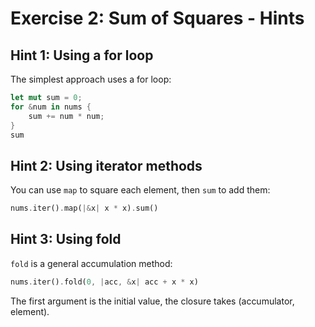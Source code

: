 # Exercise 2: Sum of Squares - Hints

## Hint 1: Using a for loop

The simplest approach uses a for loop:
```rust
let mut sum = 0;
for &num in nums {
    sum += num * num;
}
sum
```

## Hint 2: Using iterator methods

You can use `map` to square each element, then `sum` to add them:
```rust
nums.iter().map(|&x| x * x).sum()
```

## Hint 3: Using fold

`fold` is a general accumulation method:
```rust
nums.iter().fold(0, |acc, &x| acc + x * x)
```
The first argument is the initial value, the closure takes (accumulator, element).
